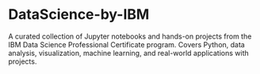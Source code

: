 # DataScience-by-IBM
A curated collection of Jupyter notebooks and hands-on projects from the IBM Data Science Professional Certificate program. Covers Python, data analysis, visualization, machine learning, and real-world applications with projects.
